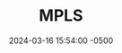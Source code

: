 ---
title: MPLS
date: 2024-03-16 15:54:00 -0500
categories: [CCNP,MPLS]
tags: [ldp,mpls,cisco]     # TAG names should always be lowercase
---